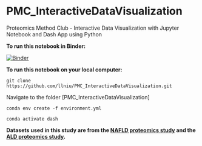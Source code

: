 # PMC_InteractiveDataVisualization
Proteomics Method Club - Interactive Data Visualization with Jupyter Notebook and Dash App using Python

**To run this notebook in Binder:**

[![Binder](https://mybinder.org/badge_logo.svg)](https://mybinder.org/v2/gh/llniu/PMC_InteractiveDataVisualization.git/HEAD)

**To run this notebook on your local computer:**

`git clone https://github.com/llniu/PMC_InteractiveDataVisualization.git`

Navigate to the folder [PMC_InteractiveDataVisualization]

`conda env create -f environment.yml`

`conda activate dash`

**Datasets used in this study are from the [NAFLD proteomics study](https://www.embopress.org/doi/full/10.15252/msb.20188793) and the [ALD proteomics study](https://www.biorxiv.org/content/10.1101/2020.10.16.337592v1).**
